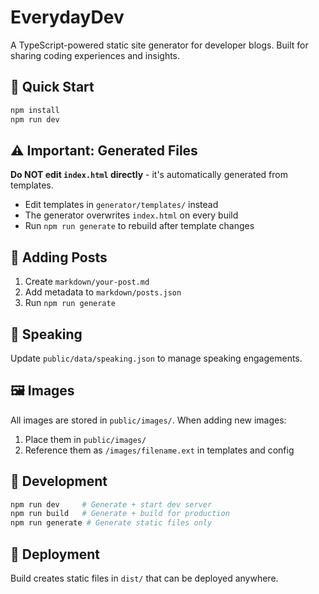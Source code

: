 # EverydayDev

A TypeScript-powered static site generator for developer blogs. Built for sharing coding experiences and insights.

## 🚀 Quick Start

```bash
npm install
npm run dev
```

## ⚠️ Important: Generated Files

**Do NOT edit `index.html` directly** - it's automatically generated from templates.

- Edit templates in `generator/templates/` instead
- The generator overwrites `index.html` on every build
- Run `npm run generate` to rebuild after template changes

## 📝 Adding Posts

1. Create `markdown/your-post.md`
2. Add metadata to `markdown/posts.json`
3. Run `npm run generate`

## 🎤 Speaking

Update `public/data/speaking.json` to manage speaking engagements.

## 🖼️ Images

All images are stored in `public/images/`. When adding new images:
1. Place them in `public/images/`
2. Reference them as `/images/filename.ext` in templates and config

## 🔧 Development

```bash
npm run dev     # Generate + start dev server
npm run build   # Generate + build for production  
npm run generate # Generate static files only
```

## 🚀 Deployment

Build creates static files in `dist/` that can be deployed anywhere.
